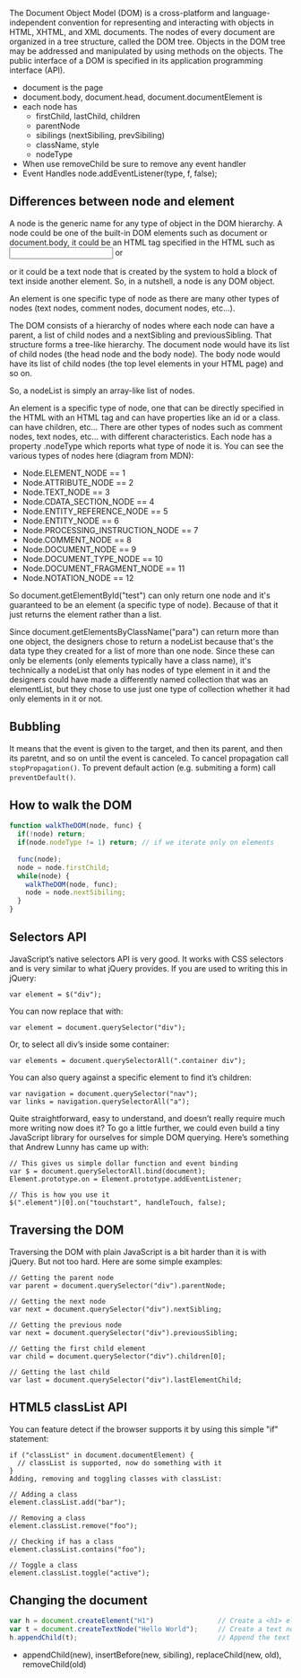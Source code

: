 The Document Object Model (DOM) is a cross-platform and language-independent convention for representing and interacting with objects in HTML, XHTML, and XML documents. The nodes of every document are organized in a tree structure, called the DOM tree. Objects in the DOM tree may be addressed and manipulated by using methods on the objects. The public interface of a DOM is specified in its application programming interface (API).
- document is the page
- document.body, document.head, document.documentElement is <html>
- each node has 
  - firstChild, lastChild, children
  - parentNode
  - sibilings (nextSibiling, prevSibiling)
  - className, style
  - nodeType
- When use removeChild be sure to remove any event handler
- Event Handles
  node.addEventListener(type, f, false);
  
## Differences between node and element
A node is the generic name for any type of object in the DOM hierarchy. A node could be one of the built-in DOM elements such as document or document.body, it could be an HTML tag specified in the HTML such as <input> or <p> or it could be a text node that is created by the system to hold a block of text inside another element. So, in a nutshell, a node is any DOM object.

An element is one specific type of node as there are many other types of nodes (text nodes, comment nodes, document nodes, etc...).

The DOM consists of a hierarchy of nodes where each node can have a parent, a list of child nodes and a nextSibling and previousSibling. That structure forms a tree-like hierarchy. The document node would have its list of child nodes (the head node and the body node). The body node would have its list of child nodes (the top level elements in your HTML page) and so on.

So, a nodeList is simply an array-like list of nodes.

An element is a specific type of node, one that can be directly specified in the HTML with an HTML tag and can have properties like an id or a class. can have children, etc... There are other types of nodes such as comment nodes, text nodes, etc... with different characteristics. Each node has a property .nodeType which reports what type of node it is. You can see the various types of nodes here (diagram from MDN):
- Node.ELEMENT_NODE == 1
- Node.ATTRIBUTE_NODE == 2
- Node.TEXT_NODE == 3
- Node.CDATA_SECTION_NODE == 4
- Node.ENTITY_REFERENCE_NODE == 5
- Node.ENTITY_NODE == 6
- Node.PROCESSING_INSTRUCTION_NODE == 7
- Node.COMMENT_NODE == 8
- Node.DOCUMENT_NODE == 9
- Node.DOCUMENT_TYPE_NODE == 10
- Node.DOCUMENT_FRAGMENT_NODE == 11
- Node.NOTATION_NODE == 12

So document.getElementById("test") can only return one node and it's guaranteed to be an element (a specific type of node). Because of that it just returns the element rather than a list.

Since document.getElementsByClassName("para") can return more than one object, the designers chose to return a nodeList because that's the data type they created for a list of more than one node. Since these can only be elements (only elements typically have a class name), it's technically a nodeList that only has nodes of type element in it and the designers could have made a differently named collection that was an elementList, but they chose to use just one type of collection whether it had only elements in it or not.

## Bubbling
It means that the event is given to the target, and then its parent, and then its paretnt, and so on until the event is canceled. To cancel propagation call `stopPropagation()`. To prevent default action (e.g. submiting a form) call `preventDefault()`.

## How to walk the DOM
```javascript
function walkTheDOM(node, func) {
  if(!node) return;
  if(node.nodeType != 1) return; // if we iterate only on elements
  
  func(node);
  node = node.firstChild;
  while(node) {
    walkTheDOM(node, func);
    node = node.nextSibiling;
  }
}
```

## Selectors API

JavaScript’s native selectors API is very good. It works with CSS selectors and is very similar to what jQuery provides. If you are used to writing this in jQuery:

```
var element = $("div");
```

You can now replace that with:

```
var element = document.querySelector("div");
```

Or, to select all div’s inside some container:

```
var elements = document.querySelectorAll(".container div");
```

You can also query against a specific element to find it’s children:

```
var navigation = document.querySelector("nav");
var links = navigation.querySelectorAll("a");
```

Quite straightforward, easy to understand, and doesn’t really require much more writing now does it? To go a little further, we could even build a tiny JavaScript library for ourselves for simple DOM querying. Here’s something that Andrew Lunny has came up with:

```
// This gives us simple dollar function and event binding
var $ = document.querySelectorAll.bind(document);
Element.prototype.on = Element.prototype.addEventListener;

// This is how you use it
$(".element")[0].on("touchstart", handleTouch, false);
```

## Traversing the DOM

Traversing the DOM with plain JavaScript is a bit harder than it is with jQuery. But not too hard. Here are some simple examples:

```
// Getting the parent node
var parent = document.querySelector("div").parentNode;

// Getting the next node
var next = document.querySelector("div").nextSibling;

// Getting the previous node
var next = document.querySelector("div").previousSibling;

// Getting the first child element
var child = document.querySelector("div").children[0];

// Getting the last child
var last = document.querySelector("div").lastElementChild;
```

## HTML5 classList API

You can feature detect if the browser supports it by using this simple "if" statement:

```
if ("classList" in document.documentElement) {
  // classList is supported, now do something with it
}
Adding, removing and toggling classes with classList:

// Adding a class
element.classList.add("bar");

// Removing a class
element.classList.remove("foo");

// Checking if has a class
element.classList.contains("foo");

// Toggle a class
element.classList.toggle("active");
```

## Changing the document
```javascript
var h = document.createElement("H1")                // Create a <h1> element
var t = document.createTextNode("Hello World");     // Create a text node
h.appendChild(t);                                   // Append the text to <h1>
```
- appendChild(new), insertBefore(new, sibiling), replaceChild(new, old), removeChild(old)
